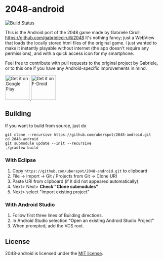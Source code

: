 2048-android
============

[![Build Status](https://travis-ci.org/uberspot/2048-android.svg?branch=master)](https://travis-ci.org/uberspot/2048-android)

This is the Android port of the 2048 game made by Gabriele Cirulli https://github.com/gabrielecirulli/2048
It's nothing fancy; just a WebView that loads the locally stored html files of the original game.
I just wanted to make it instantly playable without internet (the app doesn't require any permissions), and with
a quick access icon for my smartphone.

Feel free to contribute with pull requests to the original project by Gabriele, or to this one
if you have any Android-specific improvements in mind.

<a href="https://play.google.com/store/apps/details?id=com.uberspot.a2048">
    <img src="https://play.google.com/intl/en_us/badges/images/generic/en_badge_web_generic.png"
        alt="Get it on Google Play" height="80"/>
</a>
<a href="https://f-droid.org/packages/com.uberspot.a2048/">
    <img src="https://fdroid.gitlab.io/artwork/badge/get-it-on.png"
        alt="Get it on F-Droid" height="80"/>
</a>

## Building

If you want to build from source, just do

    git clone --recursive https://github.com/uberspot/2048-android.git
    cd 2048-android
    git submodule update --init --recursive
    ./gradlew build

### With Eclipse

1. Copy `https://github.com/uberspot/2048-android.git` to clipboard
2. File -> Import -> Git / Projects from Git -> Clone URI
3. Paste URI from clipboard (if it did not appeared automatically)
4. Next> Next> **Check "Clone submodules"**
5. Next> select "Import existing project"

### With Android Studio

1. Follow first three lines of Building directions.
2. In Android Studio selection "Open an existing Android Studio Project"
3. When prompted, add the VCS root.

## License

2048-android is licensed under the [MIT license](https://github.com/uberspot/2048-android/blob/master/LICENSE).
